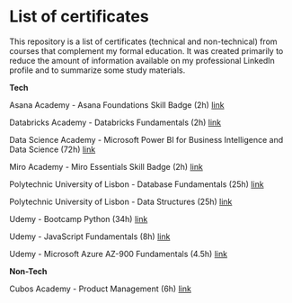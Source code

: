# List of certificates

This repository is a list of certificates (technical and non-technical) from courses that complement my formal education. It was created primarily to reduce the amount of information available on my professional LinkedIn profile and to summarize some study materials.

**Tech**


Asana Academy - Asana Foundations Skill Badge (2h) [link](https://certifications.asana.com/f2b0810d-b722-433b-bed2-291d2e36bfda#acc.cyJgevC6)

Databricks Academy - Databricks Fundamentals (2h) [link](https://credentials.databricks.com/f979c3bf-b497-40a8-b22a-8aed412f59ea#acc.MIBUkpQx)

Data Science Academy - Microsoft Power BI for Business Intelligence and Data Science (72h) [link](https://www.datascienceacademy.com.br/certificate_v2/6462fe1b2bb04988150abc99/user/674b082d4f28d8069d02b8ba)

Miro Academy - Miro Essentials Skill Badge (2h) [link](https://www.credly.com/badges/cc5cbf0f-0040-4f6d-a1ea-3f9a0b0c467d)

Polytechnic University of Lisbon - Database Fundamentals (25h) [link](https://lms.nau.edu.pt/certificates/267cf963bc6d444a9db7aa6ba4bd393b)

Polytechnic University of Lisbon - Data Structures (25h) [link](https://lms.nau.edu.pt/certificates/1c8e2d18230546e297f5e0c59a10a2dc)

Udemy - Bootcamp Python (34h) [link](https://www.udemy.com/certificate/UC-5a292490-b158-4fb5-b1e6-90633ec92eef/)

Udemy - JavaScript Fundamentals (8h) [link](https://www.udemy.com/certificate/UC-d7511cce-9f91-4b3e-bd2a-12638c91ca29/)

Udemy - Microsoft Azure AZ-900 Fundamentals (4.5h) [link](https://udemy-certificate.s3.amazonaws.com/pdf/UC-cbac4f90-5a25-4ae1-9d4c-868858b0c782.pdf)


**Non-Tech**

Cubos Academy - Product Management (6h) [link](https://aulas.cubos.academy/certificado/9dbf1de4-1ac2-4516-bf56-46f57e17d31f/cursos/20972094-4e7a-48c3-a20e-b71d5c7136ec)

